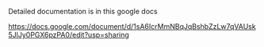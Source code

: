 Detailed documentation is in this google docs

https://docs.google.com/document/d/1sA6IcrMmNBqJqBshbZzLw7qVAUsk5JlJy0PGX6pzPA0/edit?usp=sharing
